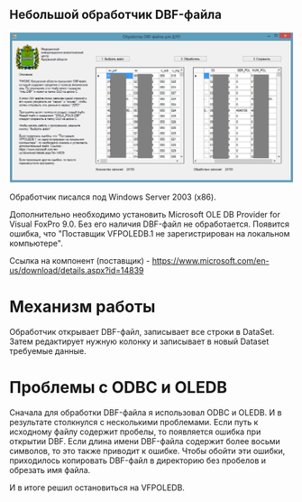 ## Небольшой обработчик DBF-файла
![Image alt](https://github.com/valerymamontov/screenshots/blob/master/EditDBF.png)

Обработчик писался под Windows Server 2003 (x86).

Дополнительно необходимо установить Microsoft OLE DB Provider for Visual FoxPro 9.0.
Без его наличия DBF-файл не обработается. Появится ошибка, что "Поставщик VFPOLEDB.1 не зарегистрирован на локальном компьютере".

Ссылка на компонент (поставщик) - https://www.microsoft.com/en-us/download/details.aspx?id=14839

# Механизм работы
Обработчик открывает DBF-файл, записывает все строки в DataSet. Затем редактирует нужную колонку и записывает в новый Dataset требуемые данные.

# Проблемы с ODBC и OLEDB
Сначала для обработки DBF-файла я использовал ODBC и OLEDB.
И в результате столкнулся с несколькими проблемами. Если путь к исходному файлу содержит пробелы, то появляется ошибка при открытии DBF.
Если длина имени DBF-файла содержит более восьми символов, то это также приводит к ошибке.
Чтобы обойти эти ошибки, приходилось копировать DBF-файл в директорию без пробелов и обрезать имя файла.

И в итоге решил остановиться на VFPOLEDB.

